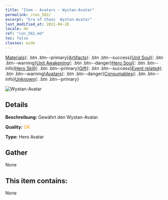 ```yaml
---
title: "Item - Avatars - Wystan-Avatar"
permalink: /con_582/
excerpt: "Era of Chaos  Wystan-Avatar"
last_modified_at: 2021-04-28
locale: de
ref: "con_582.md"
toc: false
classes: wide
---
```

 [Materials](/ItemsDE/){: .btn .btn--primary}[Artifacts](/ItemsDE/Artifacts/){: .btn .btn--success}[Unit Soul](/ItemsDE/UnitSoul/){: .btn .btn--warning}[Unit Awakening](/ItemsDE/UnitAwakening/){: .btn .btn--danger}[Hero Soul](/ItemsDE/HeroSoul/){: .btn .btn--info}[Hero Skill](/ItemsDE/HeroSkill/){: .btn .btn--primary}[Gift](/ItemsDE/Gift/){: .btn .btn--success}[Event related](/ItemsDE/Events/){: .btn .btn--warning}[Avatars](/ItemsDE/Avatars/){: .btn .btn--danger}[Consumables](/ItemsDE/Consumables/){: .btn .btn--info}[Unknown](/ItemsDE/Unknown/){: .btn .btn--primary}

 ![Wystan-Avatar](/images/h/h_Wystan1.jpg)

## Details
 **Beschreibung:** Gewährt den Wystan-Avatar.

 **Quality:** <span style="color: #FF8C00">OK</span>

 **Type:** Hero Avatar

## Gather

  None

## This item contains:

  None

